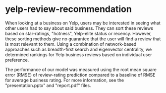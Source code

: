 # yelp-review-recommendation

When looking at a business on Yelp, users may be interested in seeing what other users had to say about said business. They can sort these reviews based on star-ratings, "hotness", Yelp-elite status or recency. However, these sorting methods give no guarantee that the user will find a review that is most relevant to them. Using a combination of network-based approaches such as breadth-first search and eigenvector centrality, we determined rankings for Yelp business reviews based on individual user preference.

The performance of our model was measured using the root mean square error (RMSE) of review-rating prediction compared to a baseline of RMSE for average business rating. For more information, see the "presentation.pptx" and "report.pdf" files. 
